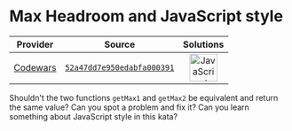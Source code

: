 [_metadata_:generated]: - "true"

# Max Headroom and JavaScript style

<!-- INFO TABLE BEGIN -->

| Provider                                        | Source                                                                               | Solutions                                                                                                                                                    |
| :---------------------------------------------: | :----------------------------------------------------------------------------------: | :----------------------------------------------------------------------------------------------------------------------------------------------------------: |
| [Codewars](../../../docs/providers/Codewars.md) | [`52a47dd7e950edabfa000391`](https://www.codewars.com/kata/52a47dd7e950edabfa000391) | [<img src="https://res.cloudinary.com/rascaltwo/image/upload/v1631924076/javascript_ehszr7.svg" alt="JavaScript" title="JavaScript" width="50" />](solve.js) |

<!-- INFO TABLE END -->

Shouldn't the two functions `getMax1` and `getMax2` be equivalent and return the same value? Can you spot a problem and fix it? Can you learn something about JavaScript style in this kata?
